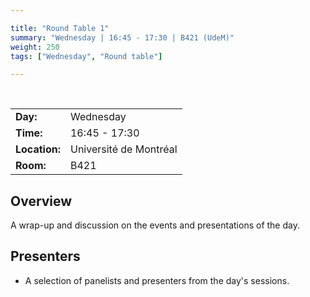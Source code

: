 ```yaml
---

title: "Round Table 1"
summary: "Wednesday | 16:45 - 17:30 | B421 (UdeM)"
weight: 250
tags: ["Wednesday", "Round table"]

---
```


<br>

| | |
| - | - |
| **Day:** | Wednesday |
| **Time:** | 16:45 - 17:30 |
| **Location:** | Université de Montréal |
| **Room:** | B421 |

## Overview

A wrap-up and discussion on the events and presentations of the day.

## Presenters

- A selection of panelists and presenters from the day's sessions. 